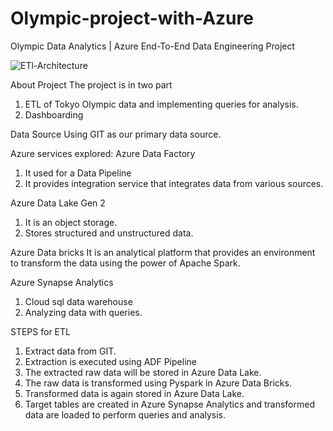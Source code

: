 
# Olympic-project-with-Azure
Olympic Data Analytics | Azure End-To-End Data Engineering Project

![ETl-Architecture](https://github.com/RitikArora24/Olympic-project-with-Azure/assets/129395292/341e8a70-cd48-484f-a5c4-14673e17a09a)


About Project
The project is in two part
1. ETL of Tokyo Olympic data and implementing queries for analysis.
2. Dashboarding

Data Source
Using GIT as our primary data source.

Azure services explored:
Azure Data Factory
1. It used for a Data Pipeline
2. It provides integration service that integrates data from various sources.

Azure Data Lake Gen 2
1. It is an object storage.
2. Stores structured and unstructured data.

Azure Data bricks
It is an analytical platform that provides an environment to transform the data using the power of Apache Spark.

Azure Synapse Analytics
1. Cloud sql data warehouse
2. Analyzing data with queries.


STEPS for ETL

1. Extract data from GIT.
2. Extraction is executed using ADF Pipeline
3. The extracted raw data will be stored in Azure Data Lake.
4. The raw data is transformed using Pyspark in Azure Data Bricks.
5. Transformed data is again stored in Azure Data Lake.
6. Target tables are created in Azure Synapse Analytics and transformed data are loaded to perform queries and analysis.
